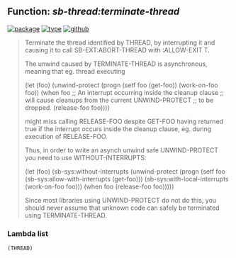 ## Function: ***sb-thread:terminate-thread***
[![package](https://img.shields.io/badge/Package-SB--THREAD-5f9ea0.svg?style=social&colorA=999999)](../) [![type](https://img.shields.io/badge/Type-Function-5f9ea0.svg?style=social&colorA=999999)](../#function) [![github](https://img.shields.io/badge/GitHub-View_the_source-5f9ea0.svg?style=social&colorA=999999&logo=github)](https://github.com/sbcl/sbcl/blob/master/src/code/target-thread.lisp/) 

> Terminate the thread identified by THREAD, by interrupting it and
> causing it to call SB-EXT:ABORT-THREAD with :ALLOW-EXIT T.
> 
> The unwind caused by TERMINATE-THREAD is asynchronous, meaning that
> eg. thread executing
> 
> (let (foo)
> (unwind-protect
> (progn
> (setf foo (get-foo))
> (work-on-foo foo))
> (when foo
> ;; An interrupt occurring inside the cleanup clause
> ;; will cause cleanups from the current UNWIND-PROTECT
> ;; to be dropped.
> (release-foo foo))))
> 
> might miss calling RELEASE-FOO despite GET-FOO having returned true if
> the interrupt occurs inside the cleanup clause, eg. during execution
> of RELEASE-FOO.
> 
> Thus, in order to write an asynch unwind safe UNWIND-PROTECT you need
> to use WITHOUT-INTERRUPTS:
> 
> (let (foo)
> (sb-sys:without-interrupts
> (unwind-protect
> (progn
> (setf foo (sb-sys:allow-with-interrupts
> (get-foo)))
> (sb-sys:with-local-interrupts
> (work-on-foo foo)))
> (when foo
> (release-foo foo)))))
> 
> Since most libraries using UNWIND-PROTECT do not do this, you should never
> assume that unknown code can safely be terminated using TERMINATE-THREAD.

### Lambda list
```
(THREAD)
```
